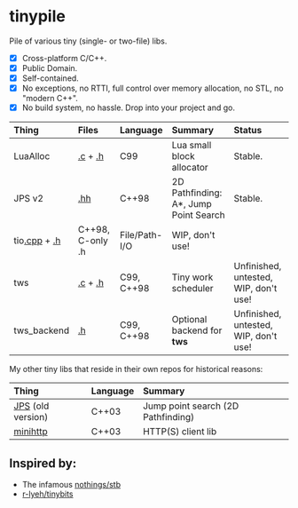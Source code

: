 # tinypile

Pile of various tiny (single- or two-file) libs.

- [x] Cross-platform C/C++.
- [x] Public Domain.
- [X] Self-contained.
- [x] No exceptions, no RTTI, full control over memory allocation, no STL, no "modern C++".
- [x] No build system, no hassle. Drop into your project and go.

|Thing|Files|Language|Summary|Status|
|:------|:-------|:-----|:-----|:-----|
|LuaAlloc|[.c](luaalloc.c) + [.h](luaalloc.h)|C99|Lua small block allocator| Stable.
|JPS v2|[.hh](jps.hh)|C++98|2D Pathfinding: A*, Jump Point Search| Stable.
|tio[.cpp](tio.cpp) + [.h](tio.h)|C++98, C-only .h|File/Path-I/O|WIP, don't use!
|tws|[.c](tws.c) + [.h](tws.h)|C99, C++98|Tiny work scheduler|Unfinished, untested, WIP, don't use!
|tws_backend|[.h](tws_backend.h)|C99, C++98|Optional backend for **tws**|Unfinished, untested, WIP, don't use!

My other tiny libs that reside in their own repos for historical reasons:

|Thing|Language|Summary|
|:------|:-------|:-----|
|[JPS](https://github.com/fgenesis/jps) (old version)|C++03|Jump point search (2D Pathfinding)|
|[minihttp](https://github.com/fgenesis/minihttp)|C++03|HTTP(S) client lib|




## Inspired by:

- The infamous [nothings/stb](https://github.com/nothings/stb/)
- [r-lyeh/tinybits](https://github.com/r-lyeh/tinybits)
